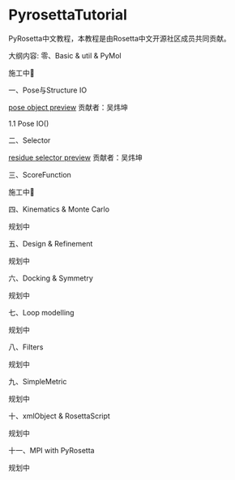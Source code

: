 # PyrosettaTutorial

PyRosetta中文教程，本教程是由Rosetta中文开源社区成员共同贡献。



大纲内容:
零、Basic &  util & PyMol

施工中🚧 



一、Pose与Structure IO

[pose object preview](https://nbviewer.jupyter.org/github/guyujun/chinese-pyrosetta/blob/master/Pose%20Class.ipynb) 贡献者：吴炜坤

1.1 Pose IO()



二、Selector

[residue selector preview](https://nbviewer.jupyter.org/github/guyujun/chinese-pyrosetta/blob/master/ResidueSelectors.ipynb) 贡献者：吴炜坤



三、ScoreFunction

施工中🚧 



四、Kinematics & Monte Carlo

规划中



五、Design & Refinement

规划中



六、Docking & Symmetry

规划中



七、Loop modelling

规划中



八、Filters

规划中



九、SimpleMetric

规划中



十、xmlObject & RosettaScript

规划中



十一、MPI with PyRosetta

规划中